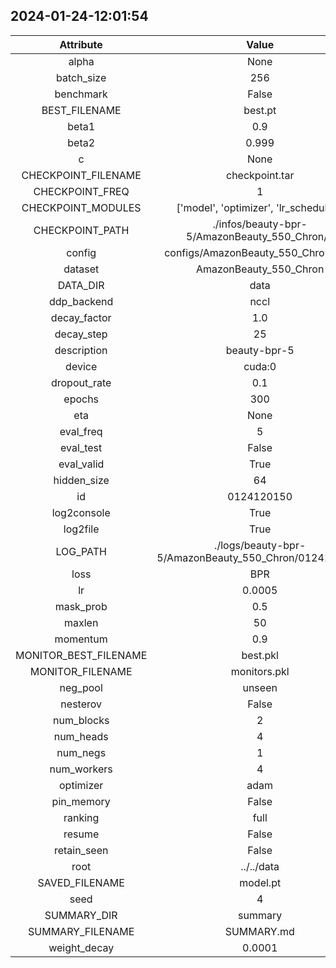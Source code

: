 
## 2024-01-24-12:01:54 


|  Attribute   |   Value   |
| :-------------: | :-----------: |
|  alpha  |   None    |
|  batch_size  |   256    |
|  benchmark  |   False    |
|  BEST_FILENAME  |   best.pt    |
|  beta1  |   0.9    |
|  beta2  |   0.999    |
|  c  |   None    |
|  CHECKPOINT_FILENAME  |   checkpoint.tar    |
|  CHECKPOINT_FREQ  |   1    |
|  CHECKPOINT_MODULES  |   ['model', 'optimizer', 'lr_scheduler']    |
|  CHECKPOINT_PATH  |   ./infos/beauty-bpr-5/AmazonBeauty_550_Chron/0    |
|  config  |   configs/AmazonBeauty_550_Chron.yaml    |
|  dataset  |   AmazonBeauty_550_Chron    |
|  DATA_DIR  |   data    |
|  ddp_backend  |   nccl    |
|  decay_factor  |   1.0    |
|  decay_step  |   25    |
|  description  |   beauty-bpr-5    |
|  device  |   cuda:0    |
|  dropout_rate  |   0.1    |
|  epochs  |   300    |
|  eta  |   None    |
|  eval_freq  |   5    |
|  eval_test  |   False    |
|  eval_valid  |   True    |
|  hidden_size  |   64    |
|  id  |   0124120150    |
|  log2console  |   True    |
|  log2file  |   True    |
|  LOG_PATH  |   ./logs/beauty-bpr-5/AmazonBeauty_550_Chron/0124120150    |
|  loss  |   BPR    |
|  lr  |   0.0005    |
|  mask_prob  |   0.5    |
|  maxlen  |   50    |
|  momentum  |   0.9    |
|  MONITOR_BEST_FILENAME  |   best.pkl    |
|  MONITOR_FILENAME  |   monitors.pkl    |
|  neg_pool  |   unseen    |
|  nesterov  |   False    |
|  num_blocks  |   2    |
|  num_heads  |   4    |
|  num_negs  |   1    |
|  num_workers  |   4    |
|  optimizer  |   adam    |
|  pin_memory  |   False    |
|  ranking  |   full    |
|  resume  |   False    |
|  retain_seen  |   False    |
|  root  |   ../../data    |
|  SAVED_FILENAME  |   model.pt    |
|  seed  |   4    |
|  SUMMARY_DIR  |   summary    |
|  SUMMARY_FILENAME  |   SUMMARY.md    |
|  weight_decay  |   0.0001    |
